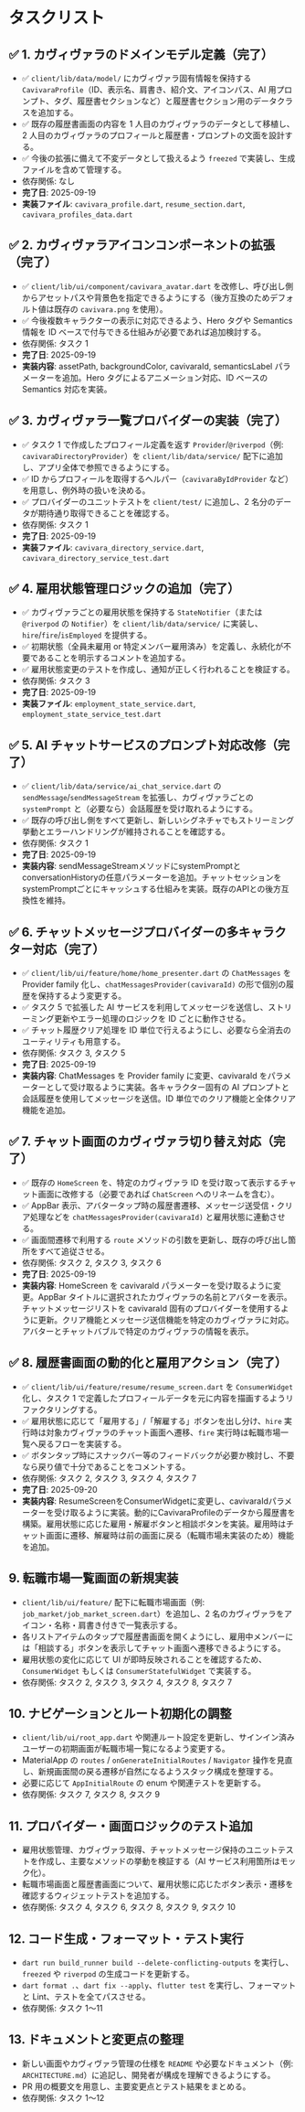 # タスクリスト

## ✅ 1. カヴィヴァラのドメインモデル定義（完了）

- ✅ `client/lib/data/model/` にカヴィヴァラ固有情報を保持する `CavivaraProfile`（ID、表示名、肩書き、紹介文、アイコンパス、AI 用プロンプト、タグ、履歴書セクションなど）と履歴書セクション用のデータクラスを追加する。
- ✅ 既存の履歴書画面の内容を 1 人目のカヴィヴァラのデータとして移植し、2 人目のカヴィヴァラのプロフィールと履歴書・プロンプトの文面を設計する。
- ✅ 今後の拡張に備えて不変データとして扱えるよう `freezed` で実装し、生成ファイルを含めて管理する。
- 依存関係: なし
- **完了日**: 2025-09-19
- **実装ファイル**: `cavivara_profile.dart`, `resume_section.dart`, `cavivara_profiles_data.dart`

## ✅ 2. カヴィヴァラアイコンコンポーネントの拡張（完了）

- ✅ `client/lib/ui/component/cavivara_avatar.dart` を改修し、呼び出し側からアセットパスや背景色を指定できるようにする（後方互換のためデフォルト値は既存の `cavivara.png` を使用）。
- ✅ 今後複数キャラクターの表示に対応できるよう、Hero タグや Semantics 情報を ID ベースで付与できる仕組みが必要であれば追加検討する。
- 依存関係: タスク 1
- **完了日**: 2025-09-19
- **実装内容**: assetPath, backgroundColor, cavivaraId, semanticsLabel パラメーターを追加。Hero タグによるアニメーション対応、ID ベースの Semantics 対応を実装。

## ✅ 3. カヴィヴァラ一覧プロバイダーの実装（完了）

- ✅ タスク 1 で作成したプロフィール定義を返す `Provider`/`@riverpod`（例: `cavivaraDirectoryProvider`）を `client/lib/data/service/` 配下に追加し、アプリ全体で参照できるようにする。
- ✅ ID からプロフィールを取得するヘルパー（`cavivaraByIdProvider` など）を用意し、例外時の扱いを決める。
- ✅ プロバイダーのユニットテストを `client/test/` に追加し、2 名分のデータが期待通り取得できることを確認する。
- 依存関係: タスク 1
- **完了日**: 2025-09-19
- **実装ファイル**: `cavivara_directory_service.dart`, `cavivara_directory_service_test.dart`

## ✅ 4. 雇用状態管理ロジックの追加（完了）

- ✅ カヴィヴァラごとの雇用状態を保持する `StateNotifier`（または `@riverpod` の `Notifier`）を `client/lib/data/service/` に実装し、`hire`/`fire`/`isEmployed` を提供する。
- ✅ 初期状態（全員未雇用 or 特定メンバー雇用済み）を定義し、永続化が不要であることを明示するコメントを追加する。
- ✅ 雇用状態変更のテストを作成し、通知が正しく行われることを検証する。
- 依存関係: タスク 3
- **完了日**: 2025-09-19
- **実装ファイル**: `employment_state_service.dart`, `employment_state_service_test.dart`

## ✅ 5. AI チャットサービスのプロンプト対応改修（完了）

- ✅ `client/lib/data/service/ai_chat_service.dart` の `sendMessage`/`sendMessageStream` を拡張し、カヴィヴァラごとの `systemPrompt` と（必要なら）会話履歴を受け取れるようにする。
- ✅ 既存の呼び出し側をすべて更新し、新しいシグネチャでもストリーミング挙動とエラーハンドリングが維持されることを確認する。
- 依存関係: タスク 1
- **完了日**: 2025-09-19
- **実装内容**: sendMessageStreamメソッドにsystemPromptとconversationHistoryの任意パラメーターを追加。チャットセッションをsystemPromptごとにキャッシュする仕組みを実装。既存のAPIとの後方互換性を維持。

## ✅ 6. チャットメッセージプロバイダーの多キャラクター対応（完了）

- ✅ `client/lib/ui/feature/home/home_presenter.dart` の `ChatMessages` を Provider family 化し、`chatMessagesProvider(cavivaraId)` の形で個別の履歴を保持するよう変更する。
- ✅ タスク 5 で拡張した AI サービスを利用してメッセージを送信し、ストリーミング更新やエラー処理のロジックを ID ごとに動作させる。
- ✅ チャット履歴クリア処理を ID 単位で行えるようにし、必要なら全消去のユーティリティも用意する。
- 依存関係: タスク 3, タスク 5
- **完了日**: 2025-09-19
- **実装内容**: ChatMessages を Provider family に変更、cavivaraId をパラメーターとして受け取るように実装。各キャラクター固有の AI プロンプトと会話履歴を使用してメッセージを送信。ID 単位でのクリア機能と全体クリア機能を追加。

## ✅ 7. チャット画面のカヴィヴァラ切り替え対応（完了）

- ✅ 既存の `HomeScreen` を、特定のカヴィヴァラ ID を受け取って表示するチャット画面に改修する（必要であれば `ChatScreen` へのリネームを含む）。
- ✅ AppBar 表示、アバタータップ時の履歴書遷移、メッセージ送受信・クリア処理などを `chatMessagesProvider(cavivaraId)` と雇用状態に連動させる。
- ✅ 画面間遷移で利用する `route` メソッドの引数を更新し、既存の呼び出し箇所をすべて追従させる。
- 依存関係: タスク 2, タスク 3, タスク 6
- **完了日**: 2025-09-19
- **実装内容**: HomeScreen を cavivaraId パラメーターを受け取るように変更。AppBar タイトルに選択されたカヴィヴァラの名前とアバターを表示。チャットメッセージリストを cavivaraId 固有のプロバイダーを使用するように更新。クリア機能とメッセージ送信機能を特定のカヴィヴァラに対応。アバターとチャットバブルで特定のカヴィヴァラの情報を表示。

## ✅ 8. 履歴書画面の動的化と雇用アクション（完了）

- ✅ `client/lib/ui/feature/resume/resume_screen.dart` を `ConsumerWidget` 化し、タスク 1 で定義したプロフィールデータを元に内容を描画するようリファクタリングする。
- ✅ 雇用状態に応じて「雇用する」/「解雇する」ボタンを出し分け、`hire` 実行時は対象カヴィヴァラのチャット画面へ遷移、`fire` 実行時は転職市場一覧へ戻るフローを実装する。
- ✅ ボタンタップ時にスナックバー等のフィードバックが必要か検討し、不要なら戻り値で十分であることをコメントする。
- 依存関係: タスク 2, タスク 3, タスク 4, タスク 7
- **完了日**: 2025-09-20
- **実装内容**: ResumeScreenをConsumerWidgetに変更し、cavivaraIdパラメーターを受け取るように実装。動的にCavivaraProfileのデータから履歴書を構築。雇用状態に応じた雇用・解雇ボタンと相談ボタンを実装。雇用時はチャット画面に遷移、解雇時は前の画面に戻る（転職市場未実装のため）機能を追加。

## 9. 転職市場一覧画面の新規実装

- `client/lib/ui/feature/` 配下に転職市場画面（例: `job_market/job_market_screen.dart`）を追加し、2 名のカヴィヴァラをアイコン・名称・肩書き付きで一覧表示する。
- 各リストアイテムのタップで履歴書画面を開くようにし、雇用中メンバーには「相談する」ボタンを表示してチャット画面へ遷移できるようにする。
- 雇用状態の変化に応じて UI が即時反映されることを確認するため、`ConsumerWidget` もしくは `ConsumerStatefulWidget` で実装する。
- 依存関係: タスク 2, タスク 3, タスク 4, タスク 8, タスク 7

## 10. ナビゲーションとルート初期化の調整

- `client/lib/ui/root_app.dart` や関連ルート設定を更新し、サインイン済みユーザーの初期画面が転職市場一覧になるよう変更する。
- MaterialApp の `routes` / `onGenerateInitialRoutes` / `Navigator` 操作を見直し、新規画面間の戻る遷移が自然になるようスタック構成を整理する。
- 必要に応じて `AppInitialRoute` の enum や関連テストを更新する。
- 依存関係: タスク 7, タスク 8, タスク 9

## 11. プロバイダー・画面ロジックのテスト追加

- 雇用状態管理、カヴィヴァラ取得、チャットメッセージ保持のユニットテストを作成し、主要なメソッドの挙動を検証する（AI サービス利用箇所はモック化）。
- 転職市場画面と履歴書画面について、雇用状態に応じたボタン表示・遷移を確認するウィジェットテストを追加する。
- 依存関係: タスク 4, タスク 6, タスク 8, タスク 9, タスク 10

## 12. コード生成・フォーマット・テスト実行

- `dart run build_runner build --delete-conflicting-outputs` を実行し、`freezed` や `riverpod` の生成コードを更新する。
- `dart format .`、`dart fix --apply`、`flutter test` を実行し、フォーマットと Lint、テストを全てパスさせる。
- 依存関係: タスク 1〜11

## 13. ドキュメントと変更点の整理

- 新しい画面やカヴィヴァラ管理の仕様を `README` や必要なドキュメント（例: `ARCHITECTURE.md`）に追記し、開発者が構成を理解できるようにする。
- PR 用の概要文を用意し、主要変更点とテスト結果をまとめる。
- 依存関係: タスク 1〜12
